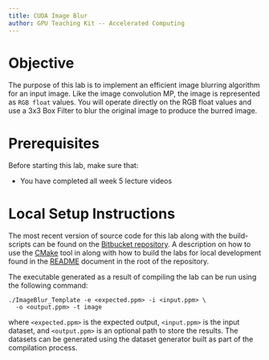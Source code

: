 ```yaml
---
title: CUDA Image Blur
author: GPU Teaching Kit -- Accelerated Computing
---
```


# Objective

The purpose of this lab is to implement an efficient image blurring algorithm for
an input image.
Like the image convolution MP, the image is represented as `RGB float` values.
You will operate directly on the RGB float values and use a 3x3 Box Filter to blur
the original image to produce the burred image.

# Prerequisites

Before starting this lab, make sure that:

* You have completed all week 5 lecture videos

# Local Setup Instructions

The most recent version of source code for this lab along with the build-scripts can be found on the [Bitbucket repository](LINKTOLAB). A description on how to use the [CMake](https://cmake.org/) tool in along with how to build the labs for local development found in the [README](LINKTOREADME) document in the root of the repository.

The executable generated as a result of compiling the lab can be run using the following command:



~~~
./ImageBlur_Template -e <expected.ppm> -i <input.ppm> \
  -o <output.ppm> -t image
~~~


where `<expected.ppm>` is the expected output, `<input.ppm>` is the input dataset, and `<output.ppm>` is an optional path to store the results. The datasets can be generated using the dataset generator built as part of the compilation process.
